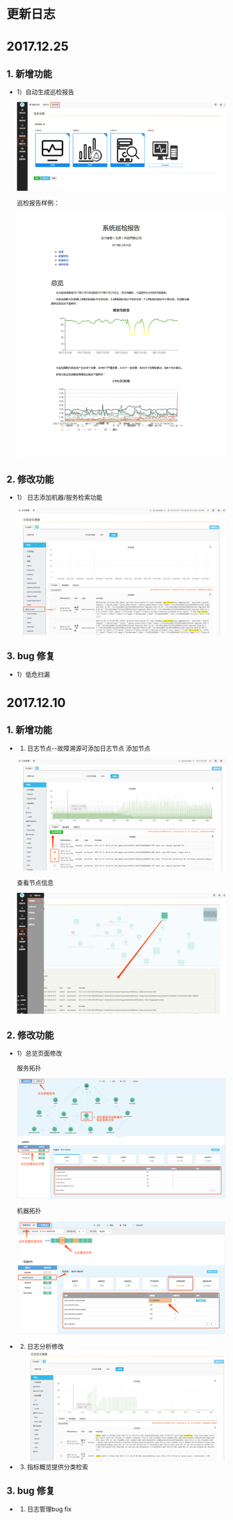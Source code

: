 # **更新日志**

# 2017.12.25

## 1. 新增功能

* 1）自动生成巡检报告

    ![](/part5/images/17-12-25_1.png)

    巡检报告样例：
    
    ![](/part5/images/17-12-25_3.png)

## 2. 修改功能

* 1） 日志添加机器/服务检索功能

    ![](/part5/images/17-12-25_2.png)

## 3. bug 修复
* 1）低危扫漏


# 2017.12.10

## 1. 新增功能

* 1) 日志节点--故障溯源可添加日志节点
    添加节点
    
    ![](/part5/images/17-12-10_4.png)
    
    查看节点信息
    
    ![](/part5/images/17-12-10_5.png)

## 2. 修改功能
* 1）总览页面修改

    服务拓扑
    
    ![](/part5/images/17-12-10_1.png)

    机器拓扑
    
    ![](/part5/images/17-12-10_2.png)

* 2) 日志分析修改
    ![](/part5/images/17-12-10_3.png)
    
* 3) 指标概览提供分类检索

## 3. bug 修复

* 1) 日志管理bug fix

